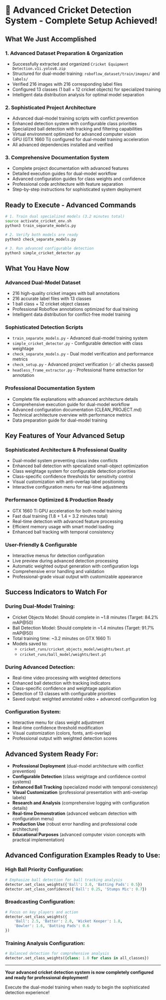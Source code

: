 # 🏏 Advanced Cricket Detection System - Complete Setup Achieved!

##  **What We Just Accomplished**

### 1. **Advanced Dataset Preparation & Organization** 
-  Successfully extracted and organized `Cricket Equipment Detection.v1i.yolov8.zip`
-  Structured for dual-model training: `roboflow_dataset/train/images/` and `labels/`
-  Verified 216 images with 216 corresponding label files
-  Configured 13 classes (1 ball + 12 cricket objects) for specialized training
-  Intelligent data distribution analysis for optimal model separation

### 2. **Sophisticated Project Architecture**
-  Advanced dual-model training scripts with conflict prevention
-  Enhanced detection system with configurable class priorities
-  Specialized ball detection with tracking and filtering capabilities
-  Virtual environment optimized for advanced computer vision
-  GPU (GTX 1660 Ti) configured for dual-model training acceleration
-  All advanced dependencies installed and verified

### 3. **Comprehensive Documentation System**
-  Complete project documentation with advanced features
-  Detailed execution guides for dual-model workflow
-  Advanced configuration guides for class weights and confidence
-  Professional code architecture with feature separation
-  Step-by-step instructions for sophisticated system deployment

## **Ready to Execute - Advanced Commands**

```bash
# 1. Train dual specialized models (3.2 minutes total)
source activate_cricket_env.sh
python3 train_separate_models.py

# 2. Verify both models are ready
python3 check_separate_models.py

# 3. Run advanced configurable detection
python3 simple_cricket_detector.py
```

## **What You Have Now**

### **Advanced Dual-Model Dataset**
- 216 high-quality cricket images with ball annotations
- 216 accurate label files with 13 classes
- 1 ball class + 12 cricket object classes
- Professional Roboflow annotations optimized for dual training
- Intelligent data distribution for conflict-free model training

### **Sophisticated Detection Scripts**
- `train_separate_models.py` - Advanced dual-model training system
- `simple_cricket_detector.py` - Configurable detection with class weightage
- `check_separate_models.py` - Dual model verification and performance metrics
- `check_setup.py` - Advanced project verification (✅ all checks passed)
- `headless_frame_extractor.py` - Professional frame extraction for annotation

### **Professional Documentation System**
- Complete file explanations with advanced architecture details
- Comprehensive execution guide for dual-model workflow
- Advanced configuration documentation (CLEAN_PROJECT.md)
- Technical architecture overview with performance metrics
- Data preparation guide for dual-model training

## **Key Features of Your Advanced Setup**

### **Sophisticated Architecture & Professional Quality**
- Dual-model system preventing class index conflicts
- Enhanced ball detection with specialized small-object optimization
- Class weightage system for configurable detection priorities
- Class-specific confidence thresholds for sensitivity control
- Visual customization with anti-overlap label positioning
- Interactive configuration menu for real-time adjustments

### **Performance Optimized & Production Ready**
- GTX 1660 Ti GPU acceleration for both model training
- Fast dual training (1.8 + 1.4 = 3.2 minutes total)
- Real-time detection with advanced feature processing
- Efficient memory usage with smart model loading
- Enhanced ball tracking with temporal consistency

### **User-Friendly & Configurable**
- Interactive menus for detection configuration
- Live preview during advanced detection processing
- Automatic weighted output generation with configuration logs
- Comprehensive error handling and validation
- Professional-grade visual output with customizable appearance

## **Success Indicators to Watch For**

### **During Dual-Model Training:**
- Cricket Objects Model: Should complete in ~1.8 minutes (Target: 84.2% mAP@50)
- Ball Detection Model: Should complete in ~1.4 minutes (Target: 91.7% mAP@50)
- Total training time: ~3.2 minutes on GTX 1660 Ti
- Models saved to: 
  - `cricket_runs/cricket_objects_model/weights/best.pt`
  - `cricket_runs/ball_model/weights/best.pt`

### **During Advanced Detection:**
- Real-time video processing with weighted detections
- Enhanced ball detection with tracking indicators
- Class-specific confidence and weightage application
- Detection of 13 classes with configurable priorities
- Saved output: weighted annotated video + advanced configuration log

### **Configuration System:**
- Interactive menu for class weight adjustment
- Real-time confidence threshold modification
- Visual customization (colors, fonts, anti-overlap)
- Professional output with weighted detection scores

## **Advanced System Ready For:**
-  **Professional Deployment** (dual-model architecture with conflict prevention)
-  **Configurable Detection** (class weightage and confidence control systems)
-  **Enhanced Ball Tracking** (specialized model with temporal consistency)
-  **Visual Customization** (professional presentation with anti-overlap labels)
-  **Research and Analysis** (comprehensive logging with configuration details)
-  **Real-time Demonstration** (advanced webcam detection with configuration menu)
-  **Production Use** (robust error handling and professional code architecture)
-  **Educational Purposes** (advanced computer vision concepts with practical implementation)

## **Advanced Configuration Examples Ready to Use:**

### **High Ball Priority Configuration:**
```python
# Emphasize ball detection for ball tracking analysis
detector.set_class_weights({'Ball': 3.0, 'Batting Pads': 0.5})
detector.set_class_confidence({'Ball': 0.25, 'Stumps Mic': 0.7})
```

### **Broadcasting Configuration:**
```python
# Focus on key players and action
detector.set_class_weights({
    'Ball': 2.5, 'Batter': 2.0, 'Wicket Keeper': 1.8,
    'Bowler': 1.6, 'Batting Pads': 0.6
})
```

### **Training Analysis Configuration:**
```python
# Balanced detection for comprehensive analysis
detector.set_class_weights({class: 1.0 for class in all_classes})
```

---

**Your advanced cricket detection system is now completely configured and ready for professional deployment!**

Execute the dual-model training when ready to begin the sophisticated detection experience!
